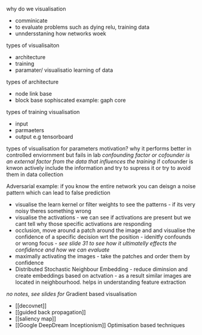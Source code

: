 

why do we visualisation

- comminicate
- to evaluate problems such as dying relu, training data
- unndersstaning how networks woek

types of visualisaiton
- architecture
- training 
- paramater/ visualisatio learning of data


types of architecture
- node link base
- block base
sophiscated example: gaph core

types of training visualisation
- input
- parmaeters
- output
e.g tensorboard

types of visualisation for parameters
motivation? why it performs better in controlled enviornment but fails in lab
*confounding factor or cofounder is an external factor from the data that influences the training*
if cofounder is knwon actively include the information and try to supress it or try to avoid them in data collection

Adversarial example: if you know the entire network you can deisgn a noise pattern which can lead to false prediction


- visualise the learn kernel or filter weights to see the patterns - if its very noisy theres something wrong
- visualise the activations - we can see if activations are present but we cant tell why those specific activations are responding
- occlusion, move around a patch around the image and and visualise the confidence of a specific decision wrt the position - idenitfy confounds or wrong focus - *see slide 31 to see how it ultimatelly effects the confidence and how we can evaluate*
- maximally activating the images - take the patches and order them by confidence
- Distributed Stochastic Neighbour Embedding - reduce diminsion and create embeddings based on actvation - as a result similar images are located in neighbourhood. helps in understanding feature extraction

*no notes, see slides for*
Gradient based visualisation

- [[decovnet]]
- [[guided back propagation]]
- [[saliency map]]
- [[Google DeepDream Inceptionism]]
Optimisation based techniques